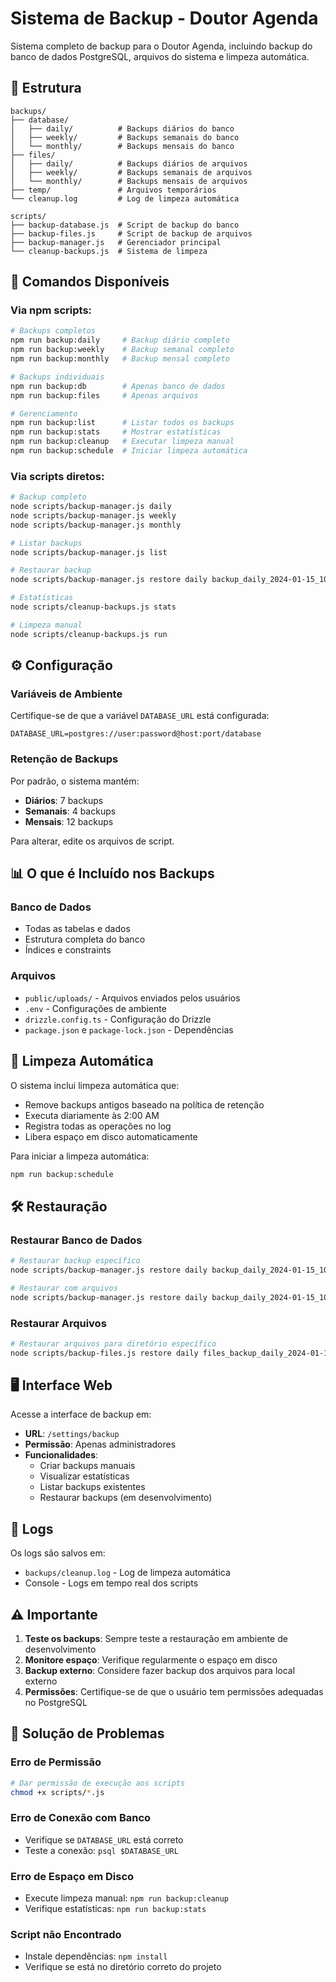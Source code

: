 # Sistema de Backup - Doutor Agenda

Sistema completo de backup para o Doutor Agenda, incluindo backup do banco de dados PostgreSQL, arquivos do sistema e limpeza automática.

## 📁 Estrutura

```
backups/
├── database/
│   ├── daily/          # Backups diários do banco
│   ├── weekly/         # Backups semanais do banco
│   └── monthly/        # Backups mensais do banco
├── files/
│   ├── daily/          # Backups diários de arquivos
│   ├── weekly/         # Backups semanais de arquivos
│   └── monthly/        # Backups mensais de arquivos
├── temp/               # Arquivos temporários
└── cleanup.log         # Log de limpeza automática

scripts/
├── backup-database.js  # Script de backup do banco
├── backup-files.js     # Script de backup de arquivos
├── backup-manager.js   # Gerenciador principal
└── cleanup-backups.js  # Sistema de limpeza
```

## 🚀 Comandos Disponíveis

### Via npm scripts:

```bash
# Backups completos
npm run backup:daily     # Backup diário completo
npm run backup:weekly    # Backup semanal completo
npm run backup:monthly   # Backup mensal completo

# Backups individuais
npm run backup:db        # Apenas banco de dados
npm run backup:files     # Apenas arquivos

# Gerenciamento
npm run backup:list      # Listar todos os backups
npm run backup:stats     # Mostrar estatísticas
npm run backup:cleanup   # Executar limpeza manual
npm run backup:schedule  # Iniciar limpeza automática
```

### Via scripts diretos:

```bash
# Backup completo
node scripts/backup-manager.js daily
node scripts/backup-manager.js weekly
node scripts/backup-manager.js monthly

# Listar backups
node scripts/backup-manager.js list

# Restaurar backup
node scripts/backup-manager.js restore daily backup_daily_2024-01-15_10-30-00.sql --confirm

# Estatísticas
node scripts/cleanup-backups.js stats

# Limpeza manual
node scripts/cleanup-backups.js run
```

## ⚙️ Configuração

### Variáveis de Ambiente

Certifique-se de que a variável `DATABASE_URL` está configurada:

```env
DATABASE_URL=postgres://user:password@host:port/database
```

### Retenção de Backups

Por padrão, o sistema mantém:

- **Diários**: 7 backups
- **Semanais**: 4 backups
- **Mensais**: 12 backups

Para alterar, edite os arquivos de script.

## 📊 O que é Incluído nos Backups

### Banco de Dados

- Todas as tabelas e dados
- Estrutura completa do banco
- Índices e constraints

### Arquivos

- `public/uploads/` - Arquivos enviados pelos usuários
- `.env` - Configurações de ambiente
- `drizzle.config.ts` - Configuração do Drizzle
- `package.json` e `package-lock.json` - Dependências

## 🔄 Limpeza Automática

O sistema inclui limpeza automática que:

- Remove backups antigos baseado na política de retenção
- Executa diariamente às 2:00 AM
- Registra todas as operações no log
- Libera espaço em disco automaticamente

Para iniciar a limpeza automática:

```bash
npm run backup:schedule
```

## 🛠️ Restauração

### Restaurar Banco de Dados

```bash
# Restaurar backup específico
node scripts/backup-manager.js restore daily backup_daily_2024-01-15_10-30-00.sql --confirm

# Restaurar com arquivos
node scripts/backup-manager.js restore daily backup_daily_2024-01-15_10-30-00.sql --files --confirm
```

### Restaurar Arquivos

```bash
# Restaurar arquivos para diretório específico
node scripts/backup-files.js restore daily files_backup_daily_2024-01-15_10-30-00.tar.gz /path/to/restore --confirm
```

## 🖥️ Interface Web

Acesse a interface de backup em:

- **URL**: `/settings/backup`
- **Permissão**: Apenas administradores
- **Funcionalidades**:
  - Criar backups manuais
  - Visualizar estatísticas
  - Listar backups existentes
  - Restaurar backups (em desenvolvimento)

## 📝 Logs

Os logs são salvos em:

- `backups/cleanup.log` - Log de limpeza automática
- Console - Logs em tempo real dos scripts

## ⚠️ Importante

1. **Teste os backups**: Sempre teste a restauração em ambiente de desenvolvimento
2. **Monitore espaço**: Verifique regularmente o espaço em disco
3. **Backup externo**: Considere fazer backup dos arquivos para local externo
4. **Permissões**: Certifique-se de que o usuário tem permissões adequadas no PostgreSQL

## 🔧 Solução de Problemas

### Erro de Permissão

```bash
# Dar permissão de execução aos scripts
chmod +x scripts/*.js
```

### Erro de Conexão com Banco

- Verifique se `DATABASE_URL` está correto
- Teste a conexão: `psql $DATABASE_URL`

### Erro de Espaço em Disco

- Execute limpeza manual: `npm run backup:cleanup`
- Verifique estatísticas: `npm run backup:stats`

### Script não Encontrado

- Instale dependências: `npm install`
- Verifique se está no diretório correto do projeto
